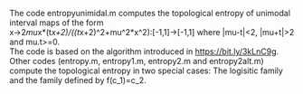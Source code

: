 The code entropyunimidal.m computes the topological entropy of unimodal interval maps of the form 
<br /> x->2*mu*x*(t*x+2)/((t*x+2)^2+mu^2*x^2):[-1,1]->[-1,1] where |mu-t|<2, |mu+t|>2 and mu.t>=0. 
<br /> The code is based on the algorithm introduced in https://bit.ly/3kLnC9g. 
<br /> Other codes (entropy.m, entropy1.m, entropy2.m and entropy2alt.m) compute the topological entropy in two special cases: The logisitic family and the family defined by f(c_1)=c_2.
